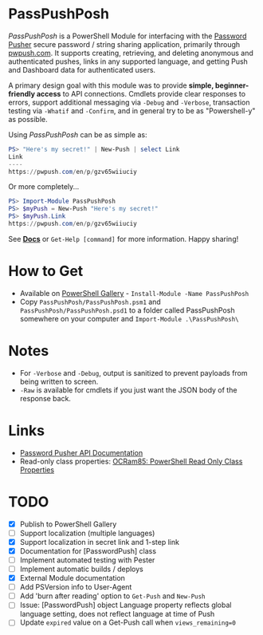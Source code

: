 # PassPushPosh

*PassPushPosh* is a PowerShell Module for interfacing with the [Password Pusher](/pglombardo/PasswordPusher) secure password / string sharing application, primarily through [pwpush.com](https://pwpush.com). It supports creating, retrieving, and deleting anonymous and authenticated pushes, links in any supported language, and getting Push and Dashboard data for authenticated users.

A primary design goal with this module was to provide **simple, beginner-friendly access** to API connections. Cmdlets provide clear responses to errors, support additional messaging via `-Debug` and `-Verbose`, transaction testing via `-Whatif` and `-Confirm`, and in general try to be as "Powershell-y" as possible.

Using *PassPushPosh* can be as simple as:

```powershell
PS> "Here's my secret!" | New-Push | select Link
Link
----
https://pwpush.com/en/p/gzv65wiiuciy
```

Or more completely...

```powershell
PS> Import-Module PassPushPosh
PS> $myPush = New-Push "Here's my secret!"
PS> $myPush.Link
https://pwpush.com/en/p/gzv65wiiuciy
```

See **[Docs](Docs)** or `Get-Help [command]` for more information. Happy sharing!

# How to Get

- Available on [PowerShell Gallery](https://www.powershellgallery.com/packages/PassPushPosh) - `Install-Module -Name PassPushPosh`
- Copy `PassPushPosh/PassPushPosh.psm1` and `PassPushPosh/PassPushPosh.psd1` to a folder called PassPushPosh somewhere on your computer and `Import-Module .\PassPushPosh\`

# Notes

- For `-Verbose` and `-Debug`, output is sanitized to prevent payloads from being written to screen.
- `-Raw` is available for cmdlets if you just want the JSON body of the response back.

# Links

- [Password Pusher API Documentation](https://pwpush.com/api/1.0.en.html)
- Read-only class properties: [OCRam85:  PowerShell Read Only Class Properties](https://ocram85.com/posts/pwsh-read-only-class-properties/)

# TODO

- [X] Publish to PowerShell Gallery
- [ ] Support localization (multiple languages)
- [X] Support localization in secret link and 1-step link
- [X] Documentation for [PasswordPush] class
- [ ] Implement automated testing with Pester
- [ ] Implement automatic builds / deploys
- [X] External Module documentation
- [ ] Add PSVersion info to User-Agent
- [ ] Add 'burn after reading' option to `Get-Push` and `New-Push`
- [ ] Issue: [PasswordPush] object Language property reflects global language setting, does not reflect language at time of Push
- [ ] Update `expired` value on a Get-Push call when `views_remaining=0`
